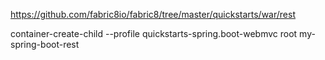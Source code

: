 https://github.com/fabric8io/fabric8/tree/master/quickstarts/war/rest


 container-create-child --profile quickstarts-spring.boot-webmvc root my-spring-boot-rest
